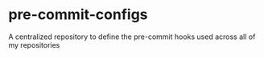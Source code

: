 # pre-commit-configs
A centralized repository to define the pre-commit hooks used across all of my repositories
